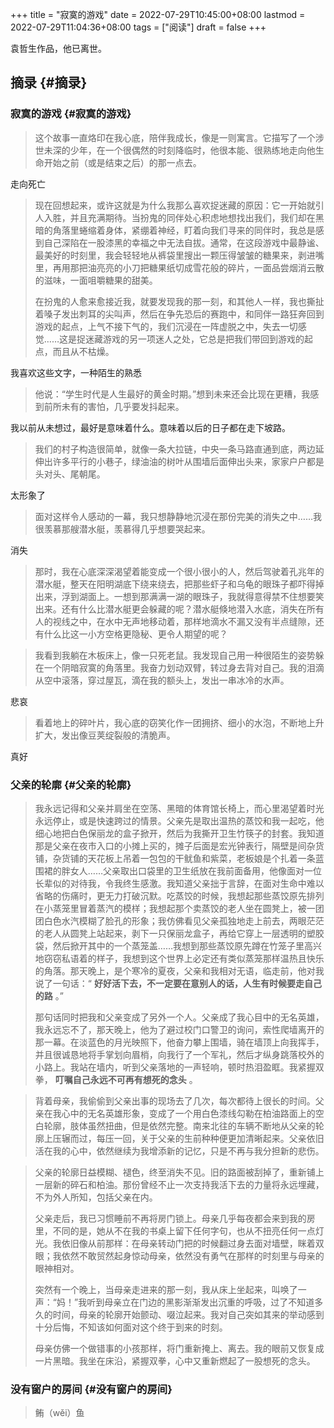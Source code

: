 +++
title = "寂寞的游戏"
date = 2022-07-29T10:45:00+08:00
lastmod = 2022-07-29T11:04:36+08:00
tags = ["阅读"]
draft = false
+++

袁哲生作品，他已离世。


## 摘录 {#摘录}


### 寂寞的游戏 {#寂寞的游戏}

> 这个故事一直烙印在我心底，陪伴我成长，像是一则寓言。它描写了一个涉世未深的少年，在一个很偶然的时刻降临时，他很本能、很熟练地走向他生命开始之前（或是结束之后）的那一点去。

走向死亡

> 现在回想起来，或许这就是为什么我那么喜欢捉迷藏的原因：它一开始就引人入胜，并且充满期待。当扮鬼的同伴处心积虑地想找出我们，我们却在黑暗的角落里蜷缩着身体，紧绷着神经，盯着向我们寻来的同伴时，我总是感到自己深陷在一股漆黑的幸福之中无法自拔。通常，在这段游戏中最静谧、最美好的时刻里，我会轻轻地从裤袋里搜出一颗压得皱皱的糖果来，剥进嘴里，再用那把油亮亮的小刀把糖果纸切成雪花般的碎片，一面品尝烟消云散的滋味，一面咀嚼糖果的甜美。
>
> 在扮鬼的人愈来愈接近我，就要发现我的那一刻，和其他人一样，我也撕扯着嗓子发出刺耳的尖叫声，然后在争先恐后的赛跑中，和同伴一路狂奔回到游戏的起点，上气不接下气的，我们沉浸在一阵虚脱之中，失去一切感觉……这是捉迷藏游戏的另一项迷人之处，它总是把我们带回到游戏的起点，而且从不枯燥。

我喜欢这些文字，一种陌生的熟悉

> 他说：“学生时代是人生最好的黄金时期。”想到未来还会比现在更糟，我感到前所未有的害怕，几乎要发抖起来。

我以前从未想过，最好是意味着什么。意味着以后的日子都在走下坡路。

> 我们的村子构造很简单，就像一条大拉链，中央一条马路直通到底，两边延伸出许多平行的小巷子，绿油油的树叶从围墙后面伸出头来，家家户户都是头对头、尾朝尾。

太形象了

> 面对这样令人感动的一幕，我只想静静地沉浸在那份完美的消失之中……我很羡慕那艘潜水艇，羡慕得几乎想要哭起来。

消失

> 那时，我在心底深深渴望着能变成一个很小很小的人，然后驾驶着孔兆年的潜水艇，整天在阳明湖底下绕来绕去，把那些虾子和乌龟的眼珠子都吓得掉出来，浮到湖面上。一想到那满满一湖的眼珠子，我就得意得禁不住想要笑出来。还有什么比潜水艇更会躲藏的呢？潜水艇倏地潜入水底，消失在所有人的视线之中，在水中无声地移动着，那样地滴水不漏又没有半点缝隙，还有什么比这一小方空格更隐秘、更令人期望的呢？

<!--quoteend-->

> 我看到我躺在木板床上，像一只死老鼠。我发现自己用一种很陌生的姿势躲在一个阴暗寂寞的角落里。我奋力划动双臂，转过身去背对自己。我的泪滴从空中滚落，穿过屋瓦，滴在我的额头上，发出一串冰冷的水声。

悲哀

> 看着地上的碎叶片，我心底的窃笑化作一团拥挤、细小的水泡，不断地上升扩大，发出像豆荚绽裂般的清脆声。

真好


### 父亲的轮廓 {#父亲的轮廓}

> 我永远记得和父亲并肩坐在空荡、黑暗的体育馆长椅上，而心里渴望着时光永远停止，或是快速跨过的情景。父亲先是取出温热的蒸饺和我一起吃，他细心地把白色保丽龙的盒子掀开，然后为我撕开卫生竹筷子的封套。我知道那是父亲在夜市入口的小摊上买的，摊子后面是宏光钟表行，隔壁是间杂货铺，杂货铺的天花板上吊着一包包的干鱿鱼和紫菜，老板娘是个扎着一条蓝围裙的胖女人……父亲取出口袋里的卫生纸放在我前面备用，他像面对一位长辈似的对待我，令我终生感激。我知道父亲拙于言辞，在面对生命中难以省略的伤痛时，更无力打破沉默。吃蒸饺的时候，我想起那些蒸饺原先排列在小蒸笼里冒着蒸汽的模样；我想起那个卖蒸饺的老人坐在圆凳上，被一团团白色水汽模糊了脸孔的形象；我仿佛看见父亲孤独地走上前去，两眼茫茫的老人从圆凳上站起来，剥下一只保丽龙盒子，再给它穿上一层透明的塑胶袋，然后掀开其中的一个蒸笼盖……我想到那些蒸饺原先蹲在竹笼子里高兴地窃窃私语着的样子，我想到这个世界上必定还有类似蒸笼那样温热且快乐的角落。那天晚上，是个寒冷的夏夜，父亲和我相对无语，临走前，他对我说了一句话：“ **好好活下去，不一定要在意别人的话，人生有时候要走自己的路** 。”
>
> 那句话同时把我和父亲变成了另外一个人。父亲成了我心目中的无名英雄，我永远忘不了，那天晚上，他为了避过校门口警卫的询问，索性爬墙离开的那一幕。在淡蓝色的月光映照下，他奋力攀上围墙，骑在墙顶上向我挥手，并且很诚恳地将手掌划向眉梢，向我行了一个军礼，然后才纵身跳落校外的小路上。我站在墙内，听到父亲落地的一声轻响，顿时热泪盈眶。我紧握双拳， **叮嘱自己永远不可再有想死的念头** 。

<!--quoteend-->

> 背着母亲，我偷偷到父亲出事的现场去了几次，每次都待上很长的时间。父亲在我心中的无名英雄形象，变成了一个用白色漆线勾勒在柏油路面上的空白轮廓，肢体虽然扭曲，但是依然完整。南来北往的车辆不断地从父亲的轮廓上压辗而过，每压一回，关于父亲的生前种种便更加清晰起来。父亲依旧活在我的心中，依然继续为我增添新的记忆，只是不再与我分担新的悲伤。

<!--quoteend-->

> 父亲的轮廓日益模糊、褪色，终至消失不见。旧的路面被刮掉了，重新铺上一层新的碎石和柏油。那份曾经不止一次支持我活下去的力量将永远埋藏，不为外人所知，包括父亲在内。
>
> 父亲走后，我已习惯睡前不再将房门锁上。母亲几乎每夜都会来到我的房里，不同的是，她从不在我的书桌上留下任何字句，也从不扭亮任何一点灯光。我依旧像从前那样：在母亲转动门把的时候翻过身去面对墙壁，眯着双眼；我依然不敢贸然起身惊动母亲，依然没有勇气在那样的时刻里与母亲的眼神相对。
>
> 突然有一个晚上，当母亲走进来的那一刻，我从床上坐起来，叫唤了一声：“妈！”我听到母亲立在门边的黑影渐渐发出沉重的呼吸，过了不知道多久的时间，母亲的轮廓开始颤动、啜泣起来。我对自己突如其来的举动感到十分后悔，不知该如何面对这个终于到来的时刻。
>
> 母亲仿佛一个做错事的小孩那样，将门重新掩上、离去。我的眼前又恢复成一片黑暗。我坐在床沿，紧握双拳，心中又重新燃起了一股想死的念头。


### 没有窗户的房间 {#没有窗户的房间}

> 鲔（wěi）鱼